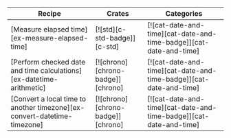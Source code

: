 | Recipe | Crates | Categories |
|--------|--------|------------|
| [Measure elapsed time][ex-measure-elapsed-time] | [![std][c-std-badge]][c-std] | [![cat-date-and-time][cat-date-and-time-badge]][cat-date-and-time] |
| [Perform checked date and time calculations][ex-datetime-arithmetic] | [![chrono][chrono-badge]][chrono] | [![cat-date-and-time][cat-date-and-time-badge]][cat-date-and-time] |
| [Convert a local time to another timezone][ex-convert-datetime-timezone] | [![chrono][chrono-badge]][chrono] | [![cat-date-and-time][cat-date-and-time-badge]][cat-date-and-time] |
